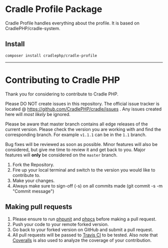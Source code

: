 # Cradle Profile Package

Cradle Profile handles everything about the profile. It is based on CradlePHP/cradle-system.

## Install

```
composer install cradlephp/cradle-profile
```

----

<a name="contributing"></a>
# Contributing to Cradle PHP

Thank you for considering to contribute to Cradle PHP.

Please DO NOT create issues in this repository. The official issue tracker is located @ https://github.com/CradlePHP/cradle/issues . Any issues created here will *most likely* be ignored.

Please be aware that master branch contains all edge releases of the current version. Please check the version you are working with and find the corresponding branch. For example `v1.1.1` can be in the `1.1` branch.

Bug fixes will be reviewed as soon as possible. Minor features will also be considered, but give me time to review it and get back to you. Major features will **only** be considered on the `master` branch.

1. Fork the Repository.
2. Fire up your local terminal and switch to the version you would like to
contribute to.
3. Make your changes.
4. Always make sure to sign-off (-s) on all commits made (git commit -s -m "Commit message")

## Making pull requests

1. Please ensure to run [phpunit](https://phpunit.de/) and
[phpcs](https://github.com/squizlabs/PHP_CodeSniffer) before making a pull request.
2. Push your code to your remote forked version.
3. Go back to your forked version on GitHub and submit a pull request.
4. All pull requests will be passed to [Travis CI](https://travis-ci.org/CradlePHP/cradle-profile) to be tested. Also note that [Coveralls](https://coveralls.io/github/CradlePHP/cradle-profile) is also used to analyze the coverage of your contribution.
